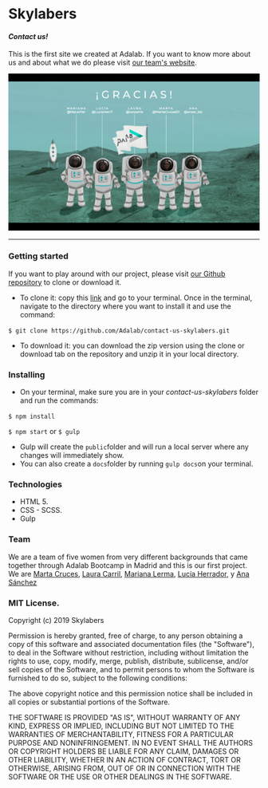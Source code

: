 # Skylabers
#### *Contact us!*

This is the first site we created at Adalab. If you want to know more about us and about what we do please visit [our team's website](http://beta.adalab.es/contact-us-skylabers/).


![Skylabers](./skylabers.png)

----

### Getting started

If you want to play around with our project, please visit [our Github repository](https://github.com/Adalab/contact-us-skylabers) to clone or download it.
* To clone it: copy this [link](https://github.com/Adalab/contact-us-skylabers.git) and go to your terminal. Once in the terminal, navigate to the directory where you want to install it and use the command:

```$ git clone https://github.com/Adalab/contact-us-skylabers.git```

* To download it: you can download the zip version using the clone or download tab on the repository and unzip it in your local directory.


### Installing

* On your terminal, make sure you are in your *contact-us-skylabers* folder and run the commands:

`$ npm install`

`$ npm start` or `$ gulp`

* Gulp will create the `public`folder and will run a local server where any changes will immediately show.
* You can also create a `docs`folder by running `gulp docs`on your terminal.


### Technologies

* HTML 5.
* CSS - SCSS.
* Gulp


### Team

We are a team of five women from very different backgrounds that came together through Adalab Bootcamp in Madrid and this is our first project. We are [Marta Cruces](https://github.com/Marta-Cruces), [Laura Carril](https://github.com/carpanla), [Mariana Lerma](https://github.com/marianalfr), [Lucía Herrador](https://github.com/luciaherrrador), y [Ana Sánchez](https://github.com/ana-sanchez)

### MIT License.

Copyright (c) 2019 Skylabers

Permission is hereby granted, free of charge, to any person obtaining a copy
of this software and associated documentation files (the "Software"), to deal
in the Software without restriction, including without limitation the rights
to use, copy, modify, merge, publish, distribute, sublicense, and/or sell
copies of the Software, and to permit persons to whom the Software is
furnished to do so, subject to the following conditions:

The above copyright notice and this permission notice shall be included in all
copies or substantial portions of the Software.

THE SOFTWARE IS PROVIDED "AS IS", WITHOUT WARRANTY OF ANY KIND, EXPRESS OR
IMPLIED, INCLUDING BUT NOT LIMITED TO THE WARRANTIES OF MERCHANTABILITY,
FITNESS FOR A PARTICULAR PURPOSE AND NONINFRINGEMENT. IN NO EVENT SHALL THE
AUTHORS OR COPYRIGHT HOLDERS BE LIABLE FOR ANY CLAIM, DAMAGES OR OTHER
LIABILITY, WHETHER IN AN ACTION OF CONTRACT, TORT OR OTHERWISE, ARISING FROM,
OUT OF OR IN CONNECTION WITH THE SOFTWARE OR THE USE OR OTHER DEALINGS IN THE
SOFTWARE.
